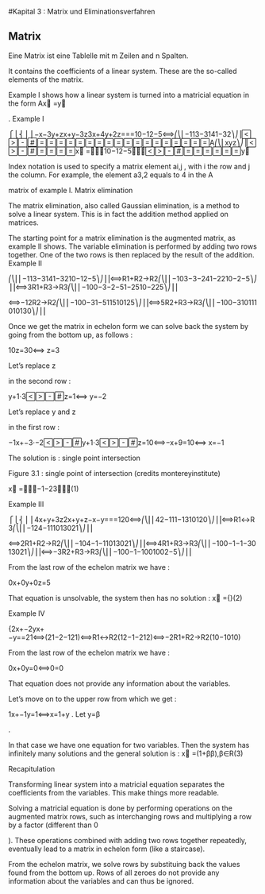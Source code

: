 #Kapital 3 : Matrix und Eliminationsverfahren

## Matrix

Eine Matrix ist eine Tablelle mit m Zeilen and n Spalten.

It contains the coefficients of a linear system. These are the so-called elements of the matrix.

Example I shows how a linear system is turned into a matricial equation in the form Ax⃗ =y⃗

.
Example I

⎧⎩⎨⎪⎪−x−3y+zx+y−3z3x+4y+2z===10−12−5⟺⎛⎝⎜−113−3141−32⎞⎠⎟A⎛⎝⎜xyz⎞⎠⎟x⃗ =⎛⎝⎜10−12−5⎞⎠⎟y⃗


Index notation is used to specify a matrix element ai,j
, with i the row and j the column. For example, the element a3,2 equals to 4 in the A

matrix of example I.
Matrix elimination

The matrix elimination, also called Gaussian elimination, is a method to solve a linear system. This is in fact the addition method applied on matrices.

The starting point for a matrix elimination is the augmented matrix, as example II shows. The variable elimination is performed by adding two rows together. One of the two rows is then replaced by the result of the addition.
Example II

⎛⎝⎜⎜−113−3141−3210−12−5⎞⎠⎟⎟⟺R1+R2→R2⎛⎝⎜⎜−103−3−241−2210−2−5⎞⎠⎟⎟⟺3R1+R3→R3⎛⎝⎜⎜−100−3−2−51−2510−225⎞⎠⎟⎟

⟺−12R2→R2⎛⎝⎜⎜−100−31−511510125⎞⎠⎟⎟⟺5R2+R3→R3⎛⎝⎜⎜−100−310111010130⎞⎠⎟⎟


Once we get the matrix in echelon form we can solve back the system by going from the bottom up, as follows :

10z=30⟺
z=3

Let’s replace z

in the second row :

y+1⋅3z=1⟺
y=−2

Let’s replace y
and z

in the first row :

−1x+−3⋅−2y+1⋅3z=10⟺−x+9=10⟺
x=−1

The solution is :
single point intersection

Figure 3.1 : single point of intersection (credits montereyinstitute)

x⃗ =⎛⎝⎜−1−23⎞⎠⎟(1)

Example III

⎧⎩⎨⎪⎪4x+y+3z2x+y+z−x−y===120⟺⎛⎝⎜⎜42−111−1310120⎞⎠⎟⎟⟺R1↔R3⎛⎝⎜⎜−124−111013021⎞⎠⎟⎟

⟺2R1+R2→R2⎛⎝⎜⎜−104−1−11013021⎞⎠⎟⎟⟺4R1+R3→R3⎛⎝⎜⎜−100−1−1−3013021⎞⎠⎟⎟⟺−3R2+R3→R3⎛⎝⎜⎜−100−1−1001002−5⎞⎠⎟⎟

From the last row of the echelon matrix we have :

0x+0y+0z=5

That equation is unsolvable, the system then has no solution :
x⃗ ={}(2)


Example IV

{2x+−2yx+−y==21⟺(21−2−121)⟺R1↔R2(12−1−212)⟺−2R1+R2→R2(10−1010)


From the last row of the echelon matrix we have :

0x+0y=0⟺0=0

That equation does not provide any information about the variables.

Let’s move on to the upper row from which we get :

1x+−1y=1⟺x=1+y
. Let y=β

.

In that case we have one equation for two variables. Then the system has infinitely many solutions and the general solution is :
x⃗ =(1+ββ),β∈R(3)


Recapitulation

Transforming linear system into a matricial equation separates the coefficients from the variables. This make things more readable.

Solving a matricial equation is done by performing operations on the augmented matrix rows, such as interchanging rows and multiplying a row by a factor (different than 0

). These operations combined with adding two rows together repeatedly, eventually lead to a matrix in echelon form (like a staircase).

From the echelon matrix, we solve rows by substituing back the values found from the bottom up. Rows of all zeroes do not provide any information about the variables and can thus be ignored.
